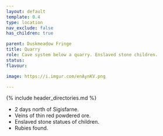 ```yaml
---
layout: default
template: 0.4
type: location
nav_exclude: false
has_children: true

parent: Duskmeadow Fringe
title: Quarry
role: Cave system below a quarry. Enslaved stone children.
status: 
flavour: 

image: https://i.imgur.com/enAynKV.png

---
```


{% include header_directories.md %}

- 2 days north of Sigisfarne.
- Veins of thin red powdered ore.
- Enslaved stone statues of children.
- Rubies found.
